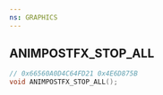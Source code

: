 ```yaml
---
ns: GRAPHICS
---
```

## ANIMPOSTFX_STOP_ALL

```c
// 0x66560A0D4C64FD21 0x4E6D875B
void ANIMPOSTFX_STOP_ALL();
```

